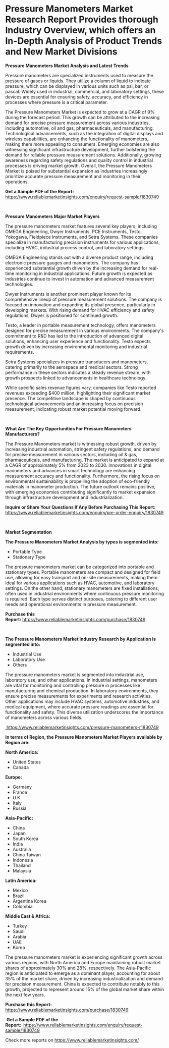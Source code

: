 <p><h1>Pressure Manometers Market Research Report Provides thorough Industry Overview, which offers an In-Depth Analysis of Product Trends and New Market Divisions</h1></p><p><strong>Pressure Manometers Market Analysis and Latest Trends</strong></p>
<p><p>Pressure manometers are specialized instruments used to measure the pressure of gases or liquids. They utilize a column of liquid to indicate pressure, which can be displayed in various units such as psi, bar, or pascal. Widely used in industrial, commercial, and laboratory settings, these devices are essential for ensuring safety, accuracy, and efficiency in processes where pressure is a critical parameter.</p><p>The Pressure Manometers Market is expected to grow at a CAGR of 9% during the forecast period. This growth can be attributed to the increasing demand for precise pressure measurement across various industries, including automotive, oil and gas, pharmaceuticals, and manufacturing. Technological advancements, such as the integration of digital displays and wireless capabilities, are enhancing the functionality of manometers, making them more appealing to consumers. Emerging economies are also witnessing significant infrastructure development, further bolstering the demand for reliable pressure measurement solutions. Additionally, growing awareness regarding safety regulations and quality control in industrial processes is driving market growth. Overall, the Pressure Manometers Market is poised for substantial expansion as industries increasingly prioritize accurate pressure measurement and monitoring in their operations.</p></p>
<p><strong>Get a Sample PDF of the Report:&nbsp;</strong> <a href="https://www.reliablemarketinsights.com/enquiry/request-sample/1830749?utm_campaign=2564&utm_medium=2&utm_source=Github&utm_content=ia&utm_term=10042025&utm_id=pressure-manometers">https://www.reliablemarketinsights.com/enquiry/request-sample/1830749</a></p>
<p>&nbsp;</p>
<p><strong>Pressure Manometers Major Market Players</strong></p>
<p><p>The pressure manometers market features several key players, including OMEGA Engineering, Dwyer Instruments, PCE Instruments, Testo, Yokogawa, Fieldpiece Instruments, and Setra Systems. These companies specialize in manufacturing precision instruments for various applications, including HVAC, industrial process control, and laboratory settings.</p><p>OMEGA Engineering stands out with a diverse product range, including electronic pressure gauges and manometers. The company has experienced substantial growth driven by the increasing demand for real-time monitoring in industrial applications. Future growth is expected as industries continue to invest in automation and advanced measurement technologies.</p><p>Dwyer Instruments is another prominent player known for its comprehensive lineup of pressure measurement solutions. The company is focused on innovation and expanding its global presence, particularly in developing markets. With rising demand for HVAC efficiency and safety regulations, Dwyer is positioned for continued growth.</p><p>Testo, a leader in portable measurement technology, offers manometers designed for precise measurement in various environments. The company's commitment to R&D has led to the introduction of advanced digital solutions, enhancing user experience and functionality. Testo expects growth driven by increasing environmental monitoring and industrial requirements.</p><p>Setra Systems specializes in pressure transducers and manometers, catering primarily to the aerospace and medical sectors. Strong performance in these sectors indicates a steady revenue stream, with growth prospects linked to advancements in healthcare technology.</p><p>While specific sales revenue figures vary, companies like Testo reported revenues exceeding $400 million, highlighting their significant market presence. The competitive landscape is shaped by continuous technological advancements and an increasing focus on precision measurement, indicating robust market potential moving forward.</p></p>
<p>&nbsp;</p>
<p><strong>What Are The Key Opportunities For Pressure Manometers Manufacturers?</strong></p>
<p><p>The Pressure Manometers market is witnessing robust growth, driven by increasing industrial automation, stringent safety regulations, and demand for precise measurement in various sectors, including oil & gas, pharmaceuticals, and manufacturing. The market is anticipated to expand at a CAGR of approximately 5% from 2023 to 2030. Innovations in digital manometers and advances in smart technology are enhancing measurement accuracy and functionality. Furthermore, the rising focus on environmental sustainability is propelling the adoption of eco-friendly materials in manometer production. The future outlook remains positive, with emerging economies contributing significantly to market expansion through infrastructure development and industrialization.</p></p>
<p><strong>Inquire or Share Your Questions If Any Before Purchasing This Report:</strong> <a href="https://www.reliablemarketinsights.com/enquiry/pre-order-enquiry/1830749?utm_campaign=2564&utm_medium=2&utm_source=Github&utm_content=ia&utm_term=10042025&utm_id=pressure-manometers">https://www.reliablemarketinsights.com/enquiry/pre-order-enquiry/1830749</a></p>
<p>&nbsp;</p>
<p><strong>Market Segmentation</strong></p>
<p><strong>The Pressure Manometers Market Analysis by types is segmented into:</strong></p>
<p><ul><li>Portable Type</li><li>Stationary Type</li></ul></p>
<p><p>The pressure manometers market can be categorized into portable and stationary types. Portable manometers are compact and designed for field use, allowing for easy transport and on-site measurements, making them ideal for various applications such as HVAC, automotive, and laboratory settings. On the other hand, stationary manometers are fixed installations, often used in industrial environments where continuous pressure monitoring is required. Each type serves distinct purposes, catering to different user needs and operational environments in pressure measurement.</p></p>
<p><strong>Purchase this Report:&nbsp;</strong><a href="https://www.reliablemarketinsights.com/purchase/1830749?utm_campaign=2564&utm_medium=2&utm_source=Github&utm_content=ia&utm_term=10042025&utm_id=pressure-manometers">https://www.reliablemarketinsights.com/purchase/1830749</a></p>
<p>&nbsp;</p>
<p><strong>The Pressure Manometers Market Industry Research by Application is segmented into:</strong></p>
<p><ul><li>Industrial Use</li><li>Laboratory Use</li><li>Others</li></ul></p>
<p><p>The pressure manometers market is segmented into industrial use, laboratory use, and other applications. In industrial settings, manometers are vital for monitoring and controlling pressure in processes like manufacturing and chemical production. In laboratory environments, they ensure precise measurements for experiments and research activities. Other applications may include HVAC systems, automotive industries, and medical equipment, where accurate pressure readings are essential for functionality and safety. This diverse utilization underscores the importance of manometers across various fields.</p></p>
<p><a href="https://www.reliablemarketinsights.com/pressure-manometers-r1830749?utm_campaign=2564&utm_medium=2&utm_source=Github&utm_content=ia&utm_term=10042025&utm_id=pressure-manometers">&nbsp;https://www.reliablemarketinsights.com/pressure-manometers-r1830749</a></p>
<p><strong>In terms of Region, the Pressure Manometers Market Players available by Region are:</strong></p>
<p>
    <p> <strong> North America: </strong>
        <ul>
            <li>United States</li>
            <li>Canada</li>
        </ul>
        </p> 
    <p> <strong> Europe: </strong>
        <ul>
            <li>Germany</li>
            <li>France</li>
            <li>U.K.</li>
            <li>Italy</li>
            <li>Russia</li>
        </ul>
        </p> 
    <p> <strong> Asia-Pacific: </strong>
        <ul>
            <li>China</li>
            <li>Japan</li>
            <li>South Korea</li>
            <li>India</li>
            <li>Australia</li>
            <li>China Taiwan</li>
            <li>Indonesia</li>
            <li>Thailand</li>
            <li>Malaysia</li>
        </ul>
        </p> 
    <p> <strong> Latin America: </strong>
        <ul>
            <li>Mexico</li>
            <li>Brazil</li>
            <li>Argentina Korea</li>
            <li>Colombia</li>
        </ul>
        </p> 
    <p> <strong> Middle East & Africa: </strong>
        <ul>
            <li>Turkey</li>
            <li>Saudi</li>
            <li>Arabia</li>
            <li>UAE</li>
            <li>Korea</li>
        </ul>
    </p>
    </p>
<p><p>The pressure manometers market is experiencing significant growth across various regions, with North America and Europe maintaining robust market shares of approximately 30% and 28%, respectively. The Asia-Pacific region is anticipated to emerge as a dominant player, accounting for about 35% of the market share, driven by increasing industrialization and demand for precision measurement. China is expected to contribute notably to this growth, projected to represent around 15% of the global market share within the next few years.</p></p>
<p><strong>Purchase this Report: </strong><a href="https://www.reliablemarketinsights.com/purchase/1830749?utm_campaign=2564&utm_medium=2&utm_source=Github&utm_content=ia&utm_term=10042025&utm_id=pressure-manometers">https://www.reliablemarketinsights.com/purchase/1830749</a></p>
<p>&nbsp;<strong>Get a Sample PDF of the Report:&nbsp;&nbsp;</strong><a href="https://www.reliablemarketinsights.com/enquiry/request-sample/1830749?utm_campaign=2564&utm_medium=2&utm_source=Github&utm_content=ia&utm_term=10042025&utm_id=pressure-manometers">https://www.reliablemarketinsights.com/enquiry/request-sample/1830749</a></p>
<p><strong></strong></p>
<p>Check more reports on <a href="https://www.reliablemarketinsights.com/?utm_campaign=2564&utm_medium=2&utm_source=Github&utm_content=ia&utm_term=10042025&utm_id=pressure-manometers">https://www.reliablemarketinsights.com/</a></p>